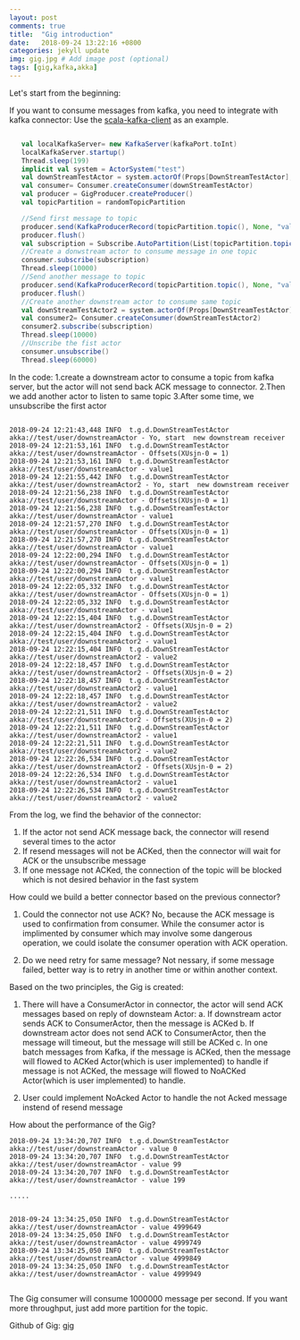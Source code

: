 ```yaml
---
layout: post
comments: true
title:  "Gig introduction"
date:   2018-09-24 13:22:16 +0800
categories: jekyll update
img: gig.jpg # Add image post (optional)
tags: [gig,kafka,akka]
---
```


Let's start from the beginning: 

If you want to consume messages from kafka, you need to integrate with kafka connector: 
Use the [scala-kafka-client](https://github.com/cakesolutions/scala-kafka-client) as an example.

 ```Scala

    val localKafkaServer= new KafkaServer(kafkaPort.toInt)
    localKafkaServer.startup()
    Thread.sleep(199)
    implicit val system = ActorSystem("test")
    val downStreamTestActor = system.actorOf(Props[DownStreamTestActor],"downstreamActor")
    val consumer= Consumer.createConsumer(downStreamTestActor)
    val producer = GigProducer.createProducer()
    val topicPartition = randomTopicPartition

    //Send first message to topic
    producer.send(KafkaProducerRecord(topicPartition.topic(), None, "value1"))
    producer.flush()
    val subscription = Subscribe.AutoPartition(List(topicPartition.topic()))
    //Create a donwstream actor to consume message in one topic
    consumer.subscribe(subscription)                          
    Thread.sleep(10000)
    //Send another message to topic
    producer.send(KafkaProducerRecord(topicPartition.topic(), None, "value2"))
    producer.flush()
    //Create another downstream actor to consume same topic 
    val downStreamTestActor2 = system.actorOf(Props[DownStreamTestActor],"downstreamActor2")
    val consumer2= Consumer.createConsumer(downStreamTestActor2)
    consumer2.subscribe(subscription)
    Thread.sleep(10000)
    //Unscribe the fist actor
    consumer.unsubscribe()
    Thread.sleep(60000)

```

In the code:
1.create a downstream actor to consume a topic from kafka server, but the actor will not send back ACK message to connector.
2.Then we add another actor to listen to same topic
3.After some time, we unsubscribe the first actor

 ```

2018-09-24 12:21:43,448 INFO  t.g.d.DownStreamTestActor akka://test/user/downstreamActor - Yo, start  new downstream receiver 
2018-09-24 12:21:53,161 INFO  t.g.d.DownStreamTestActor akka://test/user/downstreamActor - Offsets(XUsjn-0 = 1)
2018-09-24 12:21:53,161 INFO  t.g.d.DownStreamTestActor akka://test/user/downstreamActor - value1
2018-09-24 12:21:55,442 INFO  t.g.d.DownStreamTestActor akka://test/user/downstreamActor2 - Yo, start  new downstream receiver 
2018-09-24 12:21:56,238 INFO  t.g.d.DownStreamTestActor akka://test/user/downstreamActor - Offsets(XUsjn-0 = 1)
2018-09-24 12:21:56,238 INFO  t.g.d.DownStreamTestActor akka://test/user/downstreamActor - value1
2018-09-24 12:21:57,270 INFO  t.g.d.DownStreamTestActor akka://test/user/downstreamActor - Offsets(XUsjn-0 = 1)
2018-09-24 12:21:57,270 INFO  t.g.d.DownStreamTestActor akka://test/user/downstreamActor - value1
2018-09-24 12:22:00,294 INFO  t.g.d.DownStreamTestActor akka://test/user/downstreamActor - Offsets(XUsjn-0 = 1)
2018-09-24 12:22:00,294 INFO  t.g.d.DownStreamTestActor akka://test/user/downstreamActor - value1
2018-09-24 12:22:05,332 INFO  t.g.d.DownStreamTestActor akka://test/user/downstreamActor - Offsets(XUsjn-0 = 1)
2018-09-24 12:22:05,332 INFO  t.g.d.DownStreamTestActor akka://test/user/downstreamActor - value1
2018-09-24 12:22:15,404 INFO  t.g.d.DownStreamTestActor akka://test/user/downstreamActor2 - Offsets(XUsjn-0 = 2)
2018-09-24 12:22:15,404 INFO  t.g.d.DownStreamTestActor akka://test/user/downstreamActor2 - value1
2018-09-24 12:22:15,404 INFO  t.g.d.DownStreamTestActor akka://test/user/downstreamActor2 - value2
2018-09-24 12:22:18,457 INFO  t.g.d.DownStreamTestActor akka://test/user/downstreamActor2 - Offsets(XUsjn-0 = 2)
2018-09-24 12:22:18,457 INFO  t.g.d.DownStreamTestActor akka://test/user/downstreamActor2 - value1
2018-09-24 12:22:18,457 INFO  t.g.d.DownStreamTestActor akka://test/user/downstreamActor2 - value2
2018-09-24 12:22:21,511 INFO  t.g.d.DownStreamTestActor akka://test/user/downstreamActor2 - Offsets(XUsjn-0 = 2)
2018-09-24 12:22:21,511 INFO  t.g.d.DownStreamTestActor akka://test/user/downstreamActor2 - value1
2018-09-24 12:22:21,511 INFO  t.g.d.DownStreamTestActor akka://test/user/downstreamActor2 - value2
2018-09-24 12:22:26,534 INFO  t.g.d.DownStreamTestActor akka://test/user/downstreamActor2 - Offsets(XUsjn-0 = 2)
2018-09-24 12:22:26,534 INFO  t.g.d.DownStreamTestActor akka://test/user/downstreamActor2 - value1
2018-09-24 12:22:26,534 INFO  t.g.d.DownStreamTestActor akka://test/user/downstreamActor2 - value2

```


From the log, we find the behavior of the connector:
1. If the actor not send ACK message back, the connector will resend several times to the actor
2. If resend messages will not be ACKed, then the connector will wait for ACK or the unsubscribe message
3. If one message not ACKed, the connection of the topic will be blocked which is not desired behavior in the fast system


How could we build a better connector based on the previous connector?

1. Could the connector not use ACK?
No, because the ACK message is used to confirmation from consumer. While the consumer actor is implimented by consumer which
may involve some dangerous operation, we could isolate the consumer operation with ACK operation.

2. Do we need retry for same message?
Not nessary, if some message failed, better way is to retry in another time or within another context.

Based on the two principles, the Gig is created:
1. There will have a  ConsumerActor in connector, the actor will send ACK messages based on reply of downsteam Actor:
   a. If downstream actor sends ACK to ConsumerActor, then the message is ACKed
   b. If downstream actor does not send ACK to ConsumerActor, then the message will timeout, but the message will still be ACKed
   c. In one batch messages from Kafka, 
        if the message is ACKed, then the message will flowed to ACKed Actor(which is user implemented) to handle
        if message is not ACKed, the message will flowed to NoACKed Actor(which is user implemented) to handle.   

2. User could implement NoAcked Actor to handle the not Acked message instend of resend message

How about the performance of the Gig?

```
2018-09-24 13:34:20,707 INFO  t.g.d.DownStreamTestActor akka://test/user/downstreamActor - value 0
2018-09-24 13:34:20,707 INFO  t.g.d.DownStreamTestActor akka://test/user/downstreamActor - value 99
2018-09-24 13:34:20,707 INFO  t.g.d.DownStreamTestActor akka://test/user/downstreamActor - value 199

.....


2018-09-24 13:34:25,050 INFO  t.g.d.DownStreamTestActor akka://test/user/downstreamActor - value 4999649
2018-09-24 13:34:25,050 INFO  t.g.d.DownStreamTestActor akka://test/user/downstreamActor - value 4999749
2018-09-24 13:34:25,050 INFO  t.g.d.DownStreamTestActor akka://test/user/downstreamActor - value 4999849
2018-09-24 13:34:25,050 INFO  t.g.d.DownStreamTestActor akka://test/user/downstreamActor - value 4999949


```

The Gig consumer will consume 1000000 message per second. If you want more throughput, just add more partition for the topic.


Github of Gig: [gig](https://github.com/wherby/gig)


[jekyll-docs]: https://jekyllrb.com/docs/home
[jekyll-gh]:   https://github.com/jekyll/jekyll
[jekyll-talk]: https://talk.jekyllrb.com/

